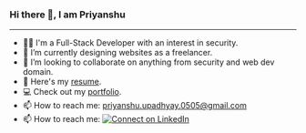 ### Hi there 👋, I am Priyanshu

<hr/>

- 👨‍💻 I'm a Full-Stack Developer with an interest in security.
- 🔭 I’m currently designing websites as a freelancer.
- 👯 I’m looking to collaborate on anything from security and web dev domain.
- 📄 Here's my [resume](https://drive.google.com/file/d/1v9h33MOxsfkRw85Syg312Q4cBRwJ7yC7/view?usp=sharing).
- 💻 Check out my [portfolio](https://0x5055.devfolio.io/).
- 📫 How to reach me: [priyanshu.upadhyay.0505@gmail.com](mailto:priyanshu.upadhyay.0505@gmail.com)
- 📫 How to reach me: [![Connect on LinkedIn](https://img.shields.io/badge/--linkedin?label=LinkedIn&logo=LinkedIn&style=social)](https://www.linkedin.com/in/priyanshu05/)
